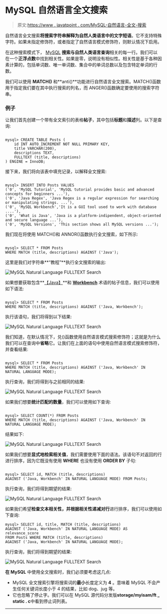 # MySQL 自然语言全文搜索

> 原文:[https://www . javatpoint . com/MySQL-自然语言-全文-搜索](https://www.javatpoint.com/mysql-natural-language-fulltext-search)

自然语言全文搜索**将搜索字符串解释为自然人类语言中的文字短语**。它不支持特殊字符。如果未指定修饰符，或者指定了自然语言模式修饰符，则默认情况下启用。

在这种搜索模式下， [MySQL](https://www.javatpoint.com/mysql-tutorial) **搜索与自然人类语言查询**相关的每一行。我们可以在一个**正浮点数**中找到相关性。如果是零，说明没有相似性。相关性是基于各种因素计算的，包括单词数、唯一单词数、集合中的单词总数以及包含特定单词的行数。

我们可以使用 **MATCH()** 和**anti()**功能进行自然语言全文搜索。MATCH()函数用于指定我们要在其中执行搜索的列名，而 ANGER()函数确定要使用的搜索字符串。

### 例子

让我们首先创建一个带有全文索引的表格**帖子**，其中包括**标题**和**描述**列。以下是查询:

```

mysql> CREATE TABLE Posts (
	id INT AUTO_INCREMENT NOT NULL PRIMARY KEY,
	title VARCHAR(200),
	descriptions TEXT,
	FULLTEXT (title, descriptions)
) ENGINE = InnoDB;

```

接下来，我们将向该表中填充记录，以解释全文搜索:

```

mysql> INSERT INTO Posts VALUES
('0', 'MySQL Tutorial', 'MySQL tutorial provides basic and advanced concepts for beginners ...'),
('0', 'Java Regex', 'Java Regex is a regular expression for searching or manipulating strings. ...'),
('0', 'MySQL Workbench','It is a GUI tool used to work with database ....'),
('0', 'What is Java', 'Java is a platform-indipendent, object-oriented and secure language ...'),
('0', 'MySQL Versions', 'This section shows all MySQL versions ...');

```

我们现在将使用 MATCH()和 ANNOR()函数执行全文搜索，如下所示:

```

mysql> SELECT * FROM Posts 
WHERE MATCH (title, descriptions) AGAINST ('Java');

```

这里是我们对字符串**“教程”**执行全文搜索的输出:

![MySQL Natural Language FULLTEXT Search](../Images/1b104d38414cfd77514cd3cc233ebeb6.png)

如果想要获取包含**[【Java】](https://www.javatpoint.com/java-tutorial)**和 [**Workbench**](https://www.javatpoint.com/mysql-workbench) 术语的帖子信息，我们可以使用如下语法:

```

mysql> SELECT * FROM Posts 
WHERE MATCH (title, descriptions) AGAINST ('Java, Workbench');

```

执行该语句，我们将得到以下结果:

![MySQL Natural Language FULLTEXT Search](../Images/bb34a2ced7e6d35d71ae90dafb6c2158.png)

我们知道，在默认情况下，兑()函数使用自然语言模式搜索修饰符；这就是为什么我们可以在查询中**省略**它。让我们在上面的语句中使用自然语言模式搜索修饰符，并查看结果:

```

mysql> SELECT * FROM Posts 
WHERE MATCH (title, descriptions) AGAINST ('Java, Workbench' IN NATURAL LANGUAGE MODE); 

```

执行查询，我们将得到与之前相同的结果:

![MySQL Natural Language FULLTEXT Search](../Images/a1530a48071f43955b44271d9f3d79a4.png)

如果我们想要**统计匹配的数量**，我们可以使用如下查询:

```

mysql> SELECT COUNT(*) FROM Posts 
WHERE MATCH (title, descriptions) AGAINST ('Java, Workbench' IN NATURAL LANGUAGE MODE);

```

结果如下:

![MySQL Natural Language FULLTEXT Search](../Images/a0cf94d8fa37faa6f6c81fc3c2a45665.png)

如果我们想要**显式地检索相关值**，我们需要使用下面的语法。该语句不对返回的行进行排序，因为它既没有使用 **WHERE** 也没有使用 **ORDER BY** 子句:

```

mysql> SELECT id, MATCH (title, descriptions) 
AGAINST ('Java, Workbench' IN NATURAL LANGUAGE MODE) FROM Posts;

```

执行查询，我们将得到期望的结果:

![MySQL Natural Language FULLTEXT Search](../Images/423058a99983e7cf621acd9b2f407c65.png)

如果我们希望**检查文本相关性，并根据相关性递减对行**进行排序，我们可以使用如下查询:

```
mysql> SELECT id, title, MATCH (title, descriptions) 
AGAINST ('Java, Workbench' IN NATURAL LANGUAGE MODE) AS relevance_score 
FROM Posts WHERE MATCH (title, descriptions) 
AGAINST ('Java, Workbench' IN NATURAL LANGUAGE MODE);

```

执行查询，我们将得到期望的结果:

![MySQL Natural Language FULLTEXT Search](../Images/a4bbc5522dcd037537832a0a254aac92.png)

**在 MySQL** 中使用全文搜索时，我们必须要考虑这几点:

*   MySQL 全文搜索引擎将搜索词的**最小**长度定义为 **4** 。意味着 MySQL 不会产生任何关键词长度小于 4 的结果，比如 dog、jug 等。
*   它也忽略了停止字。我们可以在 MySQL 源代码分发版**storage/myisam/ft _ static . c**中看到停止词列表。

* * *